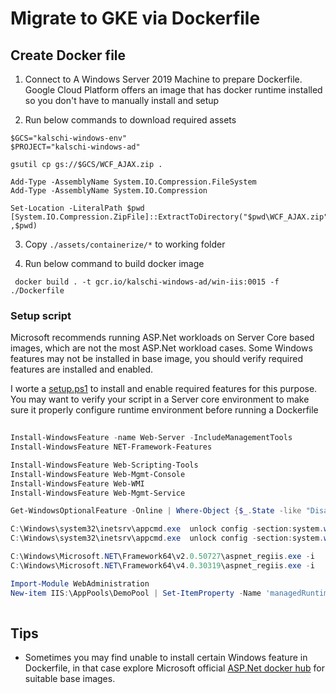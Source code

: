 Migrate to GKE via Dockerfile
===

## Create Docker file

1. Connect to A Windows Server 2019 Machine to prepare Dockerfile. Google Cloud Platform offers an image that has docker runtime installed so you don't have to manually install and setup

2. Run below commands to download required assets

```shell
$GCS="kalschi-windows-env"
$PROJECT="kalschi-windows-ad"

gsutil cp gs://$GCS/WCF_AJAX.zip .

Add-Type -AssemblyName System.IO.Compression.FileSystem
Add-Type -AssemblyName System.IO.Compression

Set-Location -LiteralPath $pwd
[System.IO.Compression.ZipFile]::ExtractToDirectory("$pwd\WCF_AJAX.zip" ,$pwd) 

```

3. Copy `./assets/containerize/*` to working folder

4. Run below command to build docker image

```shell
 docker build . -t gcr.io/kalschi-windows-ad/win-iis:0015 -f ./Dockerfile
```


### Setup script

Microsoft recommends running ASP.Net workloads on Server Core based images, which are not the most ASP.Net workload cases. Some Windows features may not be installed in base image, you should verify required features are installed and enabled.

I worte a [setup.ps1](./assets/containerize/setup.ps1) to install and enable required features for this purpose. You may want to verify your script in a Server core environment to make sure it properly configure runtime environment before running a Dockerfile

```powershell
 
Install-WindowsFeature -name Web-Server -IncludeManagementTools
Install-WindowsFeature NET-Framework-Features

Install-WindowsFeature Web-Scripting-Tools
Install-WindowsFeature Web-Mgmt-Console
Install-WindowsFeature Web-WMI
Install-WindowsFeature Web-Mgmt-Service

Get-WindowsOptionalFeature -Online | Where-Object {$_.State -like "Disabled" -and $_.FeatureName -like "*WCF*"} | % {Enable-WindowsOptionalFeature -Online -FeatureName $_.FeatureName -All} 

C:\Windows\system32\inetsrv\appcmd.exe  unlock config -section:system.webServer/handlers 
C:\Windows\system32\inetsrv\appcmd.exe  unlock config -section:system.webServer/modules  

C:\Windows\Microsoft.NET\Framework64\v2.0.50727\aspnet_regiis.exe -i
C:\Windows\Microsoft.NET\Framework64\v4.0.30319\aspnet_regiis.exe -i 

Import-Module WebAdministration
New-item IIS:\AppPools\DemoPool | Set-ItemProperty -Name 'managedRuntimeVersion' -Value 'v2.0' -Force
 
```


## Tips

* Sometimes you may find unable to install certain Windows feature in Dockerfile, in that case explore Microsoft official [ASP.Net docker hub](https://hub.docker.com/_/microsoft-dotnet-framework-aspnet) for suitable base images.  